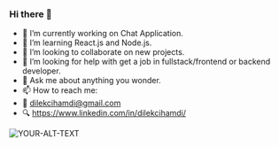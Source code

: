 ### Hi there 👋

<!--
**hamdidilekci/hamdidilekci** is a ✨ _special_ ✨ repository because its `README.md` (this file) appears on your GitHub profile.

Here are some ideas to get you started:

- 🔭 I’m currently working on ...
- 🌱 I’m currently learning ...
- 👯 I’m looking to collaborate on ...
- 🤔 I’m looking for help with ...
- 💬 Ask me about ...
- 📫 How to reach me: ...
- 😄 Pronouns: ...
- ⚡ Fun fact: ...
-->

- 🔭 I’m currently working on Chat Application.
- 🌱 I’m learning React.js and Node.js.
- 👯 I’m looking to collaborate on new projects.
- 🤔 I’m looking for help with get a job in fullstack/frontend or backend developer.
- 💬 Ask me about anything you wonder.
- 📫 How to reach me: 
- :e-mail: dilekcihamdi@gmail.com 
- :mag: https://www.linkedin.com/in/dilekcihamdi/

<picture>
 <source media="(prefers-color-scheme: dark)" srcset="YOUR-DARKMODE-IMAGE">
 <source media="(prefers-color-scheme: light)" srcset="YOUR-LIGHTMODE-IMAGE">
 <img alt="YOUR-ALT-TEXT" src="YOUR-DEFAULT-IMAGE">
</picture>
